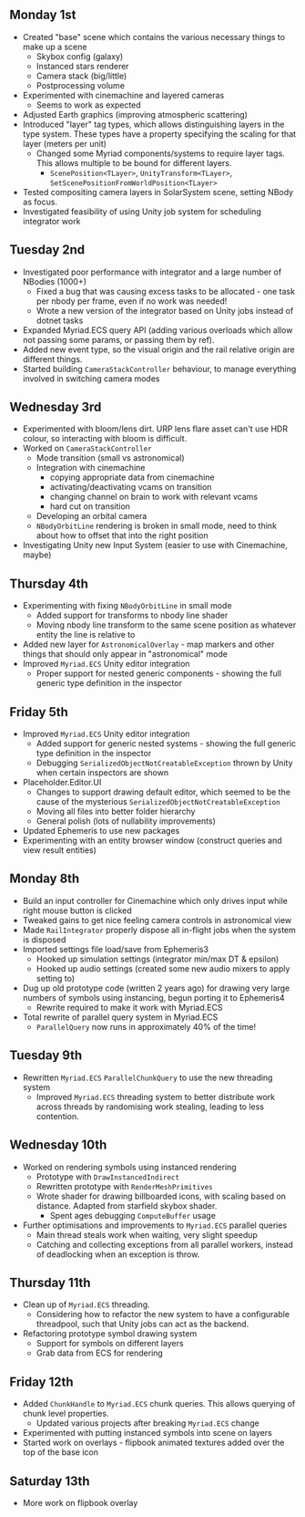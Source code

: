 ## Monday 1st
- Created "base" scene which contains the various necessary things to make up a scene
	- Skybox config (galaxy)
	- Instanced stars renderer
	- Camera stack (big/little)
	- Postprocessing volume
- Experimented with cinemachine and layered cameras
	- Seems to work as expected
- Adjusted Earth graphics (improving atmospheric scattering)
- Introduced "layer" tag types, which allows distinguishing layers in the type system. These types have a property specifying the scaling for that layer (meters per unit)
	- Changed some Myriad components/systems to require layer tags. This allows multiple to be bound for different layers.
		- `ScenePosition<TLayer>`, `UnityTransform<TLayer>`, `SetScenePositionFromWorldPosition<TLayer>`
- Tested compositing camera layers in SolarSystem scene, setting NBody as focus.
- Investigated feasibility of using Unity job system for scheduling integrator work
## Tuesday 2nd
 - Investigated poor performance with integrator and a large number of NBodies (1000+)
	 - Fixed a bug that was causing excess tasks to be allocated - one task per nbody per frame, even if no work was needed!
	 - Wrote a new version of the integrator based on Unity jobs instead of dotnet tasks
 - Expanded Myriad.ECS query API (adding various overloads which allow not passing some params, or passing them by ref).
 - Added new event type, so the visual origin and the rail relative origin are different things.
 - Started building `CameraStackController` behaviour, to manage everything involved in switching camera modes
## Wednesday 3rd
- Experimented with bloom/lens dirt. URP lens flare asset can't use HDR colour, so interacting with bloom is difficult.
- Worked on `CameraStackController`
	- Mode transition (small vs astronomical)
	- Integration with cinemachine
		- copying appropriate data from cinemachine
		- activating/deactivating vcams on transition
		- changing channel on brain to work with relevant vcams
		- hard cut on transition
	- Developing an orbital camera
	- `NBodyOrbitLine` rendering is broken in small mode, need to think about how to offset that into the right position
- Investigating Unity new Input System (easier to use with Cinemachine, maybe)
## Thursday 4th
- Experimenting with fixing `NBodyOrbitLine` in small mode
	- Added support for transforms to nbody line shader
	- Moving nbody line transform to the same scene position as whatever entity the line is relative to
- Added new layer for `AstronomicalOverlay` - map markers and other things that should only appear in "astronomical" mode
- Improved `Myriad.ECS` Unity editor integration
	- Proper support for nested generic components - showing the full generic type definition in the inspector
## Friday 5th
- Improved `Myriad.ECS` Unity editor integration
	- Added support for generic nested systems - showing the full generic type definition in the inspector
	- Debugging `SerializedObjectNotCreatableException` thrown by Unity when certain inspectors are shown
- Placeholder.Editor.UI
	- Changes to support drawing default editor, which seemed to be the cause of the mysterious `SerializedObjectNotCreatableException`
	- Moving all files into better folder hierarchy
	- General polish (lots of nullability improvements)
- Updated Ephemeris to use new packages
- Experimenting with an entity browser window (construct queries and view result entities)
## Monday 8th
- Build an input controller for Cinemachine which only drives input while right mouse button is clicked
- Tweaked gains to get nice feeling camera controls in astronomical view
- Made `RailIntegrator` properly dispose all in-flight jobs when the system is disposed
- Imported settings file load/save from Ephemeris3
	- Hooked up simulation settings (integrator min/max DT & epsilon)
	- Hooked up audio settings (created some new audio mixers to apply setting to)
- Dug up old prototype code (written 2 years ago) for drawing very large numbers of symbols using instancing, begun porting it to Ephemeris4
	- Rewrite required to make it work with Myriad.ECS
- Total rewrite of parallel query system in Myriad.ECS
	- `ParallelQuery` now runs in approximately 40% of the time!
## Tuesday 9th
- Rewritten `Myriad.ECS` `ParallelChunkQuery` to use the new threading system
	- Improved `Myriad.ECS` threading system to better distribute work across threads by randomising work stealing, leading to less contention.
## Wednesday 10th
- Worked on rendering symbols using instanced rendering
	- Prototype with `DrawInstancedIndirect`
	- Rewritten prototype with `RenderMeshPrimitives`
	- Wrote shader for drawing billboarded icons, with scaling based on distance. Adapted from starfield skybox shader.
		- Spent ages debugging `ComputeBuffer` usage
- Further optimisations and improvements to `Myriad.ECS` parallel queries
	- Main thread steals work when waiting, very slight speedup
	- Catching and collecting exceptions from all parallel workers, instead of deadlocking when an exception is throw.
## Thursday 11th
- Clean up of `Myriad.ECS` threading.
	- Considering how to refactor the new system to have a configurable threadpool, such that Unity jobs can act as the backend.
- Refactoring prototype symbol drawing system
	- Support for symbols on different layers
	- Grab data from ECS for rendering
## Friday 12th
- Added `ChunkHandle` to `Myriad.ECS` chunk queries. This allows querying of chunk level properties.
	- Updated various projects after breaking `Myriad.ECS` change
- Experimented with putting instanced symbols into scene on layers
- Started work on overlays - flipbook animated textures added over the top of the base icon
## Saturday 13th
- More work on flipbook overlay
